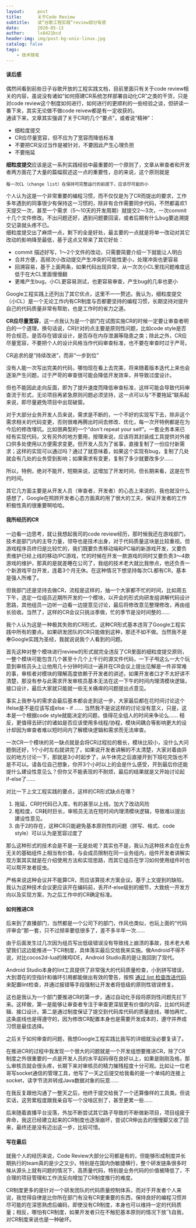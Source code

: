 ```yaml
---
layout:     post
title:      关于Code Review
subtitle:   读“谷歌工程实践”review部分有感
date:       2020-05-13
author:     lx8421bcd
header-img: img/post-bg-unix-linux.jpg
catalog: false
tags:
    - 技术随笔
---
```


#### 读后感

偶然间看到前些日子谷歌开放的工程实践文档，目前里面只有关于code review相关的内容，虽说没有诸如“如何搭建CR系统怎样部署自动化CR”之类的干货，只是对code review这个制度如何进行，如何进行的更顺利的一些经验之谈，但研读一番下来，其实无论做不做code reivew都是有一定收获的。  
通读下来，文章其实强调了关于CR的几个“要点”，或者说“精神”：  

* 细粒度提交
* CR应尽量宽容，但不应为了宽容而降低标准
* 不要把CR没过当作是被针对，不要因此产生心理负担
* 不要拖延



**细粒度提交**应该是这一系列实践经验中最重要的一个原则了，文章从审查者和开发者两方面花了大量的篇幅叙述这一点的重要性，总的来说，这个原则就是

    每一次CL（change list）在保持可完整运行的前提下，应该尽可能的小

个人认为这是一个非常重要的编程习惯，而不仅仅是为了CR而提出的要求，工作多年遇到的同事很少有保持这一习惯的，除非有合作需要同步代码，不然都喜欢1天提交一次，甚至一个需求（5～10天的开发周期）就提交2～3次，一次commit十几个文件修改。不出问题还好，遇到问题要回滚，或者后期有什么bug要追溯提交记录就头疼不已。  
细粒度提交出了麻烦一点，剩下的全是好处，最主要的一点就是将单一改动对其它改动的影响降至最低，基于这点又带来了其它好处：

* commit 描述好写，1～2个文件的改动，只需要简要介绍一下就能让人明白
* 合并方便，高频次小改动提交产生冲突的可能性更小，处理冲突也更容易
* 回溯容易，基于上面两条，如果代码出现异常，从一次次小CL里找问题难度远低于在大CL里面慢慢翻
* 更难产生bug，小CL更容易测试，也更容易审查，产生bug的几率也更小

Google工程实践上还列出了其它优点，这里不一一赘述。我认为，细粒度提交（小CL）是一个无论工作内有CR制度与否都要坚持的编程习惯，长期坚持对提升自己的代码质量非常有帮助，也是工作时的省力之道。  



**CR应尽量宽容**，这一点我认为是一个部门在试图实施CR的时候一定要让审查者明白的一个道理，换句话说，CR针对的点主要是原则性问题，比如code style是否符合规范，是否存在错误设计，是否存在内存泄漏等隐患之类；除此之外，CR应尽量宽容，不要把个人的设计风格当作代码审查标准，也不要在审查时过于严苛。  

CR追求的是“持续改进”，而非“一步到位”  

没有人能一次写出完美的代码，哪怕现在看上去完美，将来随着版本迭代上来也会逐渐产生问题，过于严苛的审查很可能会降低开发效率，并导致过度设计。  

但也不能因此走向反面，即为了提升速度而降低审查标准，这样可能会导致代码审查流于形式，无论项目再紧急原则问题必须坚持，这一点可以与“不要拖延”联系起来说，即尽量避免项目中出现破窗。    

对于大部分业务开发人员来说，需求是不断的，一个不好的实现写下去，除非这个需求相关的代码变更，否则很难再腾出时间去修改、优化，每一次开特例都是在为今后的修改埋坑。比如很典型的一个“don't repeat your self”。一套业务本来已经有实现代码，又有另外的地方要用，按理来说，应该将其封装成工具提供对外接口供多处使用以方便需求变更。但开发人员为了省事，直接复制了一份应付新需求；这样的实现可以通过吗？通过了就意味着，如果这个实现有bug，复制了几处就会有几处的业务受到影响；如果需求有变更，复制了多少就要改多少……

所以，特例，绝对不能开，短期来说，这增加了开发时间，但长期来看，这是在节约时间。



其它几方面主要是从开发人员（审查者，开发者）的心态上来说的，我也就没什么感想了，Google在照顾开发者心态方面真的用了很大的工夫，保证开发者的工作积极性真的很重要啊哈哈。



#### 我所经历的CR

一边看一边思考，就让我想起我司的code review经历，那时候我还在游戏部门，技术是部门内的主导力量，领导也是技术出身，对于代码质量这块是比较重视。但游戏程序员终归是比较忙的，我们既要负责移动端和PC端的新游戏开发，又要负责维护已经上线的移动/PC游戏，忙的时候在开发一款游戏的同时又要负责3～4款游戏的维护，那真的是就差睡在公司了，我组的技术老大就比我惨点，他还负责一个新游戏平台开发，连着3个月无休。在这种情况下想坚持每次CL都有CR，基本是强人所难了。

但我部门还是坚持去做CR，流程是这样的，抽一个大家都不忙的时间，比如周五下午，选定一位组员近期所开发的一个模块，以开会的形式向研发组讲解代码设计思路，其他组员一边听一边看一边提意见讨论，最后将修改意见整理修改，再由组长验收。当然了，这样的CR会议只挑淡季做，忙的季节是没时间整的……

我个人认为这是一种极其失败的CR形式，这种CR形式基本违背了Google工程实践中所有的要点。如果研发团队的CR只能做到这种，那还不如不做。当然我不是奉Google实践为圣经，我就说说我个人看到的问题。

首先这种对整个模块进行review的形式就完全违反了CR里面的细粒度提交原则，一整个模块可能包含几个甚至十几个上千行的源文件代码，一下子甩这么一大个玩意到审核员头上让他用几十分钟时间过一遍并在CR会议上提出见解是一件非常难的事，审核者对模块的理解高度依赖于开发者的讲述，如果开发者口才不太好讲不清楚，那没有参与此需求开发审核员基本无法在这一下午的时间内理清模块逻辑，接口设计，最后大家就只能就一些无关痛痒的问题提出点意见。

事实上我参与的需求会最后基本都会走到这一步，大家最后都在花时间讨论这个ifelse是不是应该写成else - if …… 当然我不是说这样的讨论没有意义，只是，这本是一个根据code style就能决定的问题，值得花全组人的时间来争论么…… 相反，更值得去研讨的诸如是否应该使用多线程/协程，模块间耦合等影响更大的设计却因为审查者难以短时间内了解模块逻辑和需求而无法审查。

一次CR一个模块的另一缺点就是会将CR过程拉的极长，模块比较小，没什么大问题倒还好，1个小时左右就讲完了，如果说开发者讲解的不太清楚，大家对着由异议的地方讨论一下，那就是3小时起步了，从午休完之后直接开到下班吃完饭也不是不可以。请各位自己想象，你开3个小时以上的会是什么感受，开到最后你还能提什么建设性意见么？但你又不能表现的不耐烦，最后的结果就是又开始讨论起if-else了……

对比一下上文工程实践的要点，这样的CR形式缺点在哪？

1. 拖延，CR时代码已入库，有的甚至以上线，加大了改动风险
2. 粗粒度，CR耗时巨长，审核员无法在短时间内理清模块逻辑，导致难以提出建设性意见。
3. 由于2的存在，这种CR只能避免基本原则性的问题（拼写、格式、code style）可以认为是宽容过度了

那么这种形式的技术会是不是一无是处呢？其实也不是，我认为这种技术会在业务无关的基础组件上相当有价值，与会成员限制在同一业务组内，组件开发者讲解实现方案其实就是在介绍使用方法和实现思路，而其它组员在学习如何使用组件时也可以帮开发者捉虫。

严格来说这种会议并不能算CR，而应该算技术方案会议。基于上文提到的缺陷，我认为这种技术会议更应该开在编码前，丢开if-else级别的细节，大致统一开发方向以及实现方案，为之后工作中的CR确定标准。



#### 如何推进CR

后来到了直播部门，当然都是一个公司下的部门，作风也类似，也玩上面的“代码评审会”那一套，只不过频率要低很多了，差不多半年一次…… 

由于后面发生过几次因为组员写出低级错误没有导致线上崩溃的事故，技术老大希望我们这边能推进一下CR制度，具体落实最后交给我来实施。做Android不得不说，对比cocos2d-lua的辣鸡IDE，Android Studio真的是让我回到了现代。

Android Studio本身的lint工具提供了非常强大的代码质量检查，小到拼写错误，大到潜在的空指针和循环引用都能做出有效的警告，按照 [通过 lint 检查改进代码](https://developer.android.com/studio/write/lint) 来配置lint检查，并通过报错等手段强制让开发者将低级的原则性错误修复。

这也是我认为一个部门要推进CR的第一步，通过自动化手段将原则性问题先拦下来。这样做，第一是能够让审查者专注于审查更深层更有价值的内容，比如代码逻辑、接口设计。第二是通过制度保证了提交到代码库代码的质量底线，哪怕再忙，这条底线也是得遵守的，因为修改CR配置本身也是需要开发成本的，遵守并养成习惯是最佳选择。

之后关于如何审查的问题，我想Google工程实践比我写的详细就没必要复读了。

在推进CR的过程中我发现一个很大的问题就是一个开发组想要推进CR，除了CR制度之外很重要的一点是开发人员的水平起码得在良好以上，如果是刚刚及格，那么审核员就会很头疼，长期下来对审核员的精力摧残程度十分可观。比如让一位老哥写socket通信的管理工具，他写了一天之后提交给我看的是一个单纯的连接上socket，读字节流并转成Java数据对象的玩意……

在我反复跟他沟通了一整天之后，他终于提交给我了一个还算像样的工具类。但说实话，这劳累程度跟我亲自写一个没啥区别了，甚至更累一些……

后来随着直播平台没落，外加不断尝试其它路子导致的不断做新项目，项目组疲于奔命，我这已经建立起来的CR制度也逐渐崩坏，尝试CR伸出去的慢慢脚又收了回来，最终还是没有迈出这一步，比较可惜。



#### 写在最后

就我个人的经历来说，Code Review大部分公司都是有的，但能够形成制度并长期执行的team真的是少之又少。特别是在国内伪敏捷横行，整个研发链条很多时候从源头上就有问题的情况下，高质量代码，特别是业务代码的价值被降低了，不合理的项目管理和工作流反向增加了CR制度推行的难度。

CR制度更多的是针对一个研发团队的代码质量控制体系，而对于开发者个人来说，我觉得自律是比你所在部门有没有CR更重要的东西，保持良好的编程习惯并尽可能的在深思熟虑后编码，即使没有CR制度，本身也可以维持一定的代码质量；相反，哪怕有CR制度，如果开发者只在不触犯基本原则的情况下放飞自我，对CR制度来说也是一种破坏。

